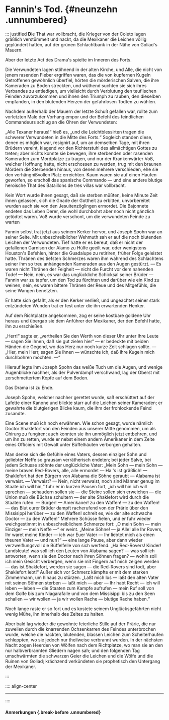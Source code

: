 # Fannin's Tod. {#neunzehn .unnumbered}

::: justified
**D**ie That war vollbracht, die Krieger von der Coleto lagen gräßlich verstümmelt
und nackt, da die Mexikaner die Leichen völlig geplündert hatten, auf der grünen
Schlachtbank in der Nähe von Goliad's Mauern.

Aber der letzte Act des Drama's spielte im Inneren des Forts.

Die Verwundeten lagen stöhnend in der alten Kirche, und Alle, die nicht von
jenem rasenden Fieber ergriffen waren, das die von kupfernen Kugeln Getroffenen
gewöhnlich überfiel, hörten die mörderischen Salven, die ihre Kameraden zu Boden
streckten, und wüthend suchten sie sich ihres Verbandes zu entledigen, um
vielleicht durch Verblutung den teuflischen Feinden zuvorzukommen und ihnen den
Triumph zu rauben, den dieselben empfanden, in den blutenden Herzen der
gefahrlosen Todten zu wühlen.

Nachdem außerhalb der Mauern der letzte Schuß gefallen war, rollte zum
vorletzten Male der Vorhang empor und der Befehl des feindlichen Commandeurs
schlug an die Ohren der Verwundeten:

„Alle Texaner heraus!“ hieß es, „und die Leichtblessirten tragen die schwerer
Verwundeten in die Mitte des Forts.“ Sogleich standen diese, denen es möglich
war, resignirt auf, um an demselben Tage, mit ihren Brüdern vereint, klagend vor
den Richterstuhl des allmächtigen Gottes zu treten; aber nichts konnte sie
bewegen, ihre sterbenden oder rasenden Kameraden zum Mordplatze zu tragen, und
nur der Krankenwärter Voß, welcher Hoffnung hatte, nicht erschossen zu werden,
trug mit den braunen Mördern die Sterbenden hinaus, von denen mehrere
verschieden, ehe sie den verhängnißvollen Platz erreichten. Kaum waren sie auf
einen Haufen geworfen, so erscholl das spanische Commando — und eine andere
blutige heroische That des Bataillons de tres villas war vollbracht.

Kein Wort wurde ihnen gesagt, daß sie sterben müßten, keine Minute Zeit ihnen
gelassen, sich die Gnade der Gottheit zu erbitten, unvorbereitet wurden auch sie
von den Jesuitenzöglingen ermordet. Die Bajonnete endeten das Leben Derer, die
wohl durchbohrt aber noch nicht gänzlich getödtet waren. Voß wurde verschont, um
die verwundeten Feinde zu warten

Fannin selbst trat jetzt aus seinem Kerker hervor, und Joseph Spohn war an
seiner Seite. Mit unbeschreiblicher Wehmuth sah er auf die noch blutenden
Leichen der Verwundeten. Tief hatte er es bereut, daß er nicht der gefallenen
Garnison der Alamo zu Hülfe geeilt war, oder wenigstens Houston's Befehlen,
hinter die Guadalupe zu retiriren, früher Folge geleistet hatte. Thränen des
tiefsten Schmerzes waren ihm während des Schlachtens seiner ihm so treu
anhängenden Kameraden aus den Augen gestürzt. — Es waren nicht Thränen der
Feigheit — nicht die Furcht vor dem nahenden Tode! — Nein, nein, es war das
unglückliche Schicksal seiner Brüder — Fannin war zu tapfer, um den Tod zu
fürchten und darüber wie ein Kind zu weinen; nein, es waren bittere Thränen der
Reue und des Mitgefühls, die seine Wangen benetzten.

Er hatte sich gefaßt, als er den Kerker verließ, und ungeachtet seiner stark
entzündeten Wunden trat er fest unter die ihn erwartenden Henker.

Auf dem Richtplatze angekommen, zog er seine kostbare goldene Uhr heraus und
übergab sie dem Anführer der Mexikaner, der den Befehl hatte, ihn zu erschießen.

„Herr!“ sagte er, „vertheilen Sie den Werth von dieser Uhr unter Ihre Leute —
sagen Sie ihnen, daß sie gut zielen hier“ — er bedeckte mit beiden Händen die
Gegend, wo das Herz nur noch kurze Zeit schlagen sollte. — „Hier, mein Herr,
sagen Sie ihnen — wünschte ich, daß ihre Kugeln mich durchbohren möchten. —“

Hierauf legte ihm Joseph Spohn das weiße Tuch um die Augen, und wenige
Augenblicke nachher, als der Pulverdampf verschwand, lag der Oberst mit
zerschmettertem Kopfe auf dem Boden.

Das Drama ist zu Ende.

Joseph Spohn, welcher nachher gerettet wurde, saß erschüttert auf der Lafette
einer Kanone und blickte starr auf die Leichen seiner Kameraden; er gewahrte die
blutgierigen Blicke kaum, die ihm der frohlockende Feind zusandte.

Eine Scene muß ich noch erwähnen. Wie schon gesagt, wurde nämlich Doctor
Shaklefort von den Feinden aus unserer Mitte genommen, um als Chirurg zu
fungiren; auch konnten sie ihn unmöglich jetzt entbehren, und um ihn zu retten,
wurde er nebst einem andern Amerikaner in dem Zelte eines Officiers mit Gewalt
unter Büffelhäuten verborgen gehalten.

Man denke sich die Gefühle eines Vaters, dessen einziger Sohn und geliebter
Neffe so grausam verrätherisch endeten; bei jeder Salve, bei jedem Schusse
stöhnte der unglückliche Vater: „Mein Sohn — mein Sohn — meine braven
Red-Rovers, alle, alle ermordet — Ha 's ist gräßlich! — Shaklefort hat den
Bürgern von Alabama die Söhne geraubt — Alabama ist verwaist. — Verwaist? —
Nein, nicht verwaist, noch sind Männer genug im Staate ich will hin,“ fuhr er in
kurzen Pausen fort, „ich will hin ich will sprechen — schaudern sollen sie — die
Steine sollen sich erweichen — die Union muß die Büchse schultern — der alte
Shaklefort wird durch die Staaten rufen: — Bürger! — Amerikaner! zu den Waffen!
— zu den Waffen! — das Blut eurer Brüder dampft racherufend von der Prärie über
den Missisippi herüber — zu den Waffen! schreit es, wie der alte schwache Doctor
— zu den Waffen!“ Mehrere Schüsse fielen, und er fuhr wieder weichgestimmt in
unbeschreiblichem Schmerze fort: „O mein Sohn — mein Einziger — mein Neffe —“ er
weint. „Meine Söhne! — ja Alle! alle Ihr Rovers, Ihr waret meine Kinder — ich
war Euer Vater — Ihr liebtet mich als einen theuren Vater — und nun?“ — eine
lange Pause, aber dann wieder verzweiflungsvoll die Büffelfelle von sich
werfend: „Ha Red-Rovers! Kinder! Landsleute! was soll ich den Leuten von Alabama
sagen? — was soll ich antworten, wenn sie den Doctor nach ihren Söhnen fragen? —
wohin soll ich mein Gesicht verbergen, wenn sie mit Fingern auf mich zeigen
werden — das ist Shaklefort, werden sie sagen — die Red-Rovers sind todt, aber
Shaklefort lebt!“ Außer sich vor Schmerz kämpfte er mit dem starken Zimmermann,
um hinaus zu stürzen. „Laßt mich los — laßt den alten Vater mit seinen Söhnen
sterben — laßt mich — aber — Ihr habt Recht — ich will leben — leben — die
Staaten zum Kampfe aufrufen — mein Ruf soll von dem Golfe bis zum Niagarafalle
und von dem Missisippi bis zu den Seen schallen — wir wollen — ja wir wollen
Rache — blutige Rache haben.“

Noch lange raste er so fort und es kostete seinem Unglücksgefährten nicht wenig
Mühe, ihn innerhalb des Zeltes zu halten.

Aber bald lag wieder die gewohnte feierliche Stille auf der Prärie, die nur
zuweilen durch die knarrenden Ochsenkarren des Feindes unterbrochen wurde,
welche die nackten, blutenden, blassen Leichen zum Scheiterhaufen schleppten, wo
sie jedoch nur theilweise verbrannt wurden. In der nächsten Nacht zogen Heerden
von Wölfen nach dem Richtplatze, wo man sie an den nur halbverbrannten Gliedern
nagen sah; und den folgenden Tag umschwärmten die schwarzen Geier die Leichen
und die Wölfe und die Ruinen von Goliad; krächzend verkündeten sie prophetisch
den Untergang der Mexikaner.

:::

:::: align-center
****
::::

#### **Anmerkungen** {.break-before .unnumbered}
